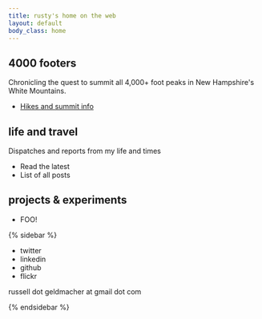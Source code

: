 ```yaml
---
title: rusty's home on the web
layout: default
body_class: home
---
```


## 4000 footers

Chronicling the quest to summit all 4,000+ foot peaks in New Hampshire's White Mountains.

* [Hikes and summit info](/4000-footers/)

## life and travel

Dispatches and reports from my life and times

* Read the latest
* List of all posts

## projects & experiments

* FOO!

{% sidebar %}

* twitter
* linkedin
* github
* flickr

russell dot geldmacher at gmail dot com

{% endsidebar %}
